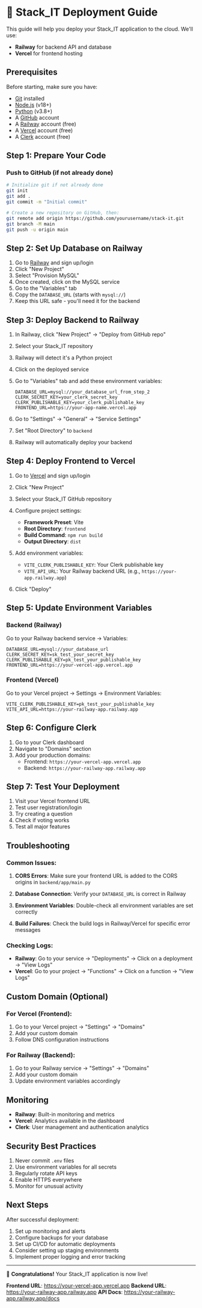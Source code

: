 # 🚀 Stack_IT Deployment Guide

This guide will help you deploy your Stack_IT application to the cloud. We'll use:
- **Railway** for backend API and database
- **Vercel** for frontend hosting

## Prerequisites

Before starting, make sure you have:
- [Git](https://git-scm.com/) installed
- [Node.js](https://nodejs.org/) (v18+)
- [Python](https://python.org/) (v3.8+)
- A [GitHub](https://github.com/) account
- A [Railway](https://railway.app/) account (free)
- A [Vercel](https://vercel.com/) account (free)
- A [Clerk](https://clerk.com/) account (free)

## Step 1: Prepare Your Code

### Push to GitHub (if not already done)
```bash
# Initialize git if not already done
git init
git add .
git commit -m "Initial commit"

# Create a new repository on GitHub, then:
git remote add origin https://github.com/yourusername/stack-it.git
git branch -M main
git push -u origin main
```

## Step 2: Set Up Database on Railway

1. Go to [Railway](https://railway.app/) and sign up/login
2. Click "New Project"
3. Select "Provision MySQL"
4. Once created, click on the MySQL service
5. Go to the "Variables" tab
6. Copy the `DATABASE_URL` (starts with `mysql://`)
7. Keep this URL safe - you'll need it for the backend

## Step 3: Deploy Backend to Railway

1. In Railway, click "New Project" → "Deploy from GitHub repo"
2. Select your Stack_IT repository
3. Railway will detect it's a Python project
4. Click on the deployed service
5. Go to "Variables" tab and add these environment variables:

   ```
   DATABASE_URL=mysql://your_database_url_from_step_2
   CLERK_SECRET_KEY=your_clerk_secret_key
   CLERK_PUBLISHABLE_KEY=your_clerk_publishable_key
   FRONTEND_URL=https://your-app-name.vercel.app
   ```

6. Go to "Settings" → "General" → "Service Settings"
7. Set "Root Directory" to `backend`
8. Railway will automatically deploy your backend

## Step 4: Deploy Frontend to Vercel

1. Go to [Vercel](https://vercel.com/) and sign up/login
2. Click "New Project"
3. Select your Stack_IT GitHub repository
4. Configure project settings:
   - **Framework Preset**: Vite
   - **Root Directory**: `frontend`
   - **Build Command**: `npm run build`
   - **Output Directory**: `dist`

5. Add environment variables:
   - `VITE_CLERK_PUBLISHABLE_KEY`: Your Clerk publishable key
   - `VITE_API_URL`: Your Railway backend URL (e.g., `https://your-app.railway.app`)

6. Click "Deploy"

## Step 5: Update Environment Variables

### Backend (Railway)
Go to your Railway backend service → Variables:
```
DATABASE_URL=mysql://your_database_url
CLERK_SECRET_KEY=sk_test_your_secret_key
CLERK_PUBLISHABLE_KEY=pk_test_your_publishable_key
FRONTEND_URL=https://your-vercel-app.vercel.app
```

### Frontend (Vercel)
Go to your Vercel project → Settings → Environment Variables:
```
VITE_CLERK_PUBLISHABLE_KEY=pk_test_your_publishable_key
VITE_API_URL=https://your-railway-app.railway.app
```

## Step 6: Configure Clerk

1. Go to your Clerk dashboard
2. Navigate to "Domains" section
3. Add your production domains:
   - Frontend: `https://your-vercel-app.vercel.app`
   - Backend: `https://your-railway-app.railway.app`

## Step 7: Test Your Deployment

1. Visit your Vercel frontend URL
2. Test user registration/login
3. Try creating a question
4. Check if voting works
5. Test all major features

## Troubleshooting

### Common Issues:

1. **CORS Errors**: Make sure your frontend URL is added to the CORS origins in `backend/app/main.py`

2. **Database Connection**: Verify your `DATABASE_URL` is correct in Railway

3. **Environment Variables**: Double-check all environment variables are set correctly

4. **Build Failures**: Check the build logs in Railway/Vercel for specific error messages

### Checking Logs:
- **Railway**: Go to your service → "Deployments" → Click on a deployment → "View Logs"
- **Vercel**: Go to your project → "Functions" → Click on a function → "View Logs"

## Custom Domain (Optional)

### For Vercel (Frontend):
1. Go to your Vercel project → "Settings" → "Domains"
2. Add your custom domain
3. Follow DNS configuration instructions

### For Railway (Backend):
1. Go to your Railway service → "Settings" → "Domains"
2. Add your custom domain
3. Update environment variables accordingly

## Monitoring

- **Railway**: Built-in monitoring and metrics
- **Vercel**: Analytics available in the dashboard
- **Clerk**: User management and authentication analytics

## Security Best Practices

1. Never commit `.env` files
2. Use environment variables for all secrets
3. Regularly rotate API keys
4. Enable HTTPS everywhere
5. Monitor for unusual activity

## Next Steps

After successful deployment:
1. Set up monitoring and alerts
2. Configure backups for your database
3. Set up CI/CD for automatic deployments
4. Consider setting up staging environments
5. Implement proper logging and error tracking

---

🎉 **Congratulations!** Your Stack_IT application is now live!

**Frontend URL**: https://your-vercel-app.vercel.app
**Backend URL**: https://your-railway-app.railway.app
**API Docs**: https://your-railway-app.railway.app/docs 